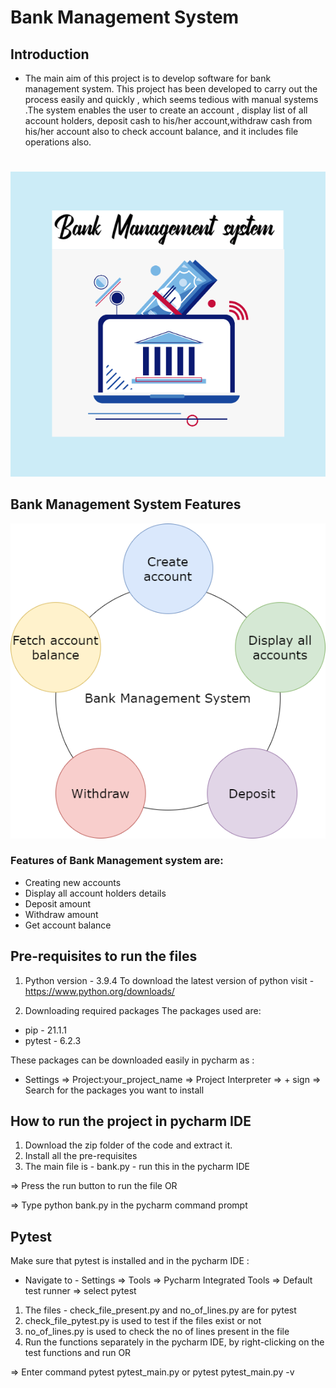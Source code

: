 # Bank Management System
## Introduction
 * The main aim of this project is to develop software for bank management system. This project has been developed to carry out the process easily and quickly , which seems tedious with  manual systems .The system enables the user to create an account , display list of all account holders, deposit cash to his/her account,withdraw cash from his/her account also to check account balance, and it includes file operations also.
 #
![screen](https://github.com/priyankabb153/260150_python_miniproject/blob/master/Images/banner.png)

   
## Bank Management System Features
![screen](https://github.com/priyankabb153/260150_python_miniproject/blob/master/Images/system.png)


###  Features of Bank Management system are:
  * Creating new accounts
  * Display all account holders details
  * Deposit amount
  * Withdraw amount
  * Get account balance

## Pre-requisites to run the files

1) Python version - 3.9.4
To download the latest version of python visit - https://www.python.org/downloads/

2) Downloading required packages
The packages used are:
* pip - 21.1.1
* pytest - 6.2.3

These packages can be downloaded easily in pycharm as : 
* Settings => Project:your_project_name => Project Interpreter => + sign => Search for the packages you want to install

## How to run the project in pycharm IDE

1) Download the zip folder of the code and extract it.
2) Install all the pre-requisites
3) The main file is - bank.py - run this in the pycharm IDE

=> Press the run button to run the file OR 

=> Type python bank.py in the pycharm command prompt

## Pytest

Make sure that pytest is installed and in the pycharm IDE :
* Navigate to - Settings => Tools => Pycharm Integrated Tools => Default test runner => select pytest

1) The files - check_file_present.py and no_of_lines.py are for pytest
2) check_file_pytest.py is used to test if the files exist or not
3) no_of_lines.py is used to check the no of lines present in the file
4) Run the functions separately in the pycharm IDE, by right-clicking on the test functions and run OR 

=> Enter command pytest pytest_main.py or pytest pytest_main.py -v




